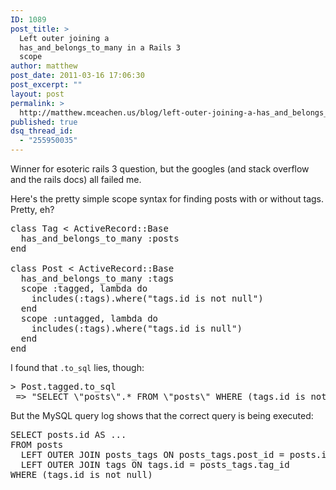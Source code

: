 ```yaml
---
ID: 1089
post_title: >
  Left outer joining a
  has_and_belongs_to_many in a Rails 3
  scope
author: matthew
post_date: 2011-03-16 17:06:30
post_excerpt: ""
layout: post
permalink: >
  http://matthew.mceachen.us/blog/left-outer-joining-a-has_and_belongs_to_many-in-a-rails-3-scope-1089.html
published: true
dsq_thread_id:
  - "255950035"
---
```

Winner for esoteric rails 3 question, but the googles (and stack overflow and the rails docs) all failed me.

Here's the pretty simple scope syntax for finding posts with or without tags. Pretty, eh?

<!--more-->

<pre lang="ruby">
class Tag < ActiveRecord::Base
  has_and_belongs_to_many :posts
end

class Post < ActiveRecord::Base
  has_and_belongs_to_many :tags
  scope :tagged, lambda do
    includes(:tags).where("tags.id is not null")
  end
  scope :untagged, lambda do
    includes(:tags).where("tags.id is null")
  end
end
</pre>

I found that <code>.to_sql</code> lies, though:

<pre lang="ruby">
> Post.tagged.to_sql
 => "SELECT \"posts\".* FROM \"posts\" WHERE (tags.id is not null)" 
</pre>

But the MySQL query log shows that the correct query is being executed:

<pre lang="sql">
SELECT posts.id AS ... 
FROM posts 
  LEFT OUTER JOIN posts_tags ON posts_tags.post_id = posts.id 
  LEFT OUTER JOIN tags ON tags.id = posts_tags.tag_id 
WHERE (tags.id is not null)
</pre>